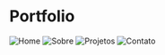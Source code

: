 # Portfolio
![Home](https://user-images.githubusercontent.com/67024271/216345295-5265b210-911d-4e5c-beea-44433495492e.png)
![Sobre](https://user-images.githubusercontent.com/67024271/216345322-71c4581d-10dd-4570-88e2-c620a0c4c74b.png)
![Projetos](https://user-images.githubusercontent.com/67024271/216345355-b85242e8-d9b7-408f-8e57-7ad2d68b7dfa.png)
![Contato](https://user-images.githubusercontent.com/67024271/216345369-0d591ada-0243-4a50-886c-054d3be92fea.png)
